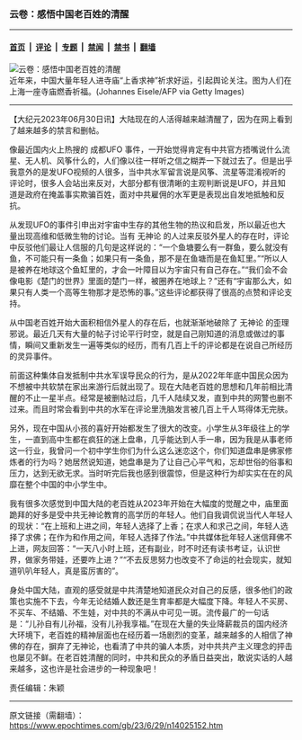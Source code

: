 ### 云卷：感悟中国老百姓的清醒

---

#### [首页](../../../..?n14025152) &nbsp;|&nbsp; [评论](../../../../../epoch-comment?n14025152) &nbsp;|&nbsp; [专题](../../../../../epoch-special?n14025152) &nbsp;|&nbsp; [禁闻](../../../../../epoch-news?n14025152) &nbsp;|&nbsp; [禁书](../../../../../books?n14025152) &nbsp;|&nbsp; [翻墙](https://github.com/gfw-breaker/nogfw/blob/master/README.md?n14025152)


<div><img alt="云卷：感悟中国老百姓的清醒" class="attachment-djy_600_400 size-djy_600_400 wp-post-image" src="https://i.epochtimes.com/assets/uploads/2023/03/id13955468-GettyImages-918812492-600x400.jpg"/>
<div class="caption">
 近年来，中国大量年轻人进寺庙“上香求神”祈求好运，引起舆论关注。图为人们在上海一座寺庙燃香祈福。(Johannes Eisele/AFP via Getty Images)
</div></div><hr/><div class="post_content" id="artbody" itemprop="articleBody">
 <!-- article content begin -->
 <p>
  【大纪元2023年06月30日讯】大陆现在的人活得越来越清醒了，因为在网上看到了越来越多的禁言和删帖。
 </p>
 <p>
  像最近国内火上热搜的
  <ok href="https://www.epochtimes.com/gb/tag/%E6%88%90%E9%83%BDufo.html">
   成都UFO
  </ok>
  事件，一开始觉得肯定有中共官方捂嘴说什么流星、无人机、风筝什么的，人们像以往一样听之信之糊弄一下就过去了。但是出乎我意外的是发UFO视频的人很多，当中共水军留言说是风筝、流星等混淆视听的评论时，很多人会站出来反对，大部分都有很清晰的主观判断说是UFO，并且知道是政府在掩盖事实欺骗百姓，面对中共雇佣的水军更是表现出自发地抵触和反抗。
 </p>
 <p>
  从发现UFO的事件引申出对宇宙中生存的其他生物的热议和启发，所以最近也大量出现高维和低微生物的讨论。当有
  <ok href="https://www.epochtimes.com/gb/tag/%E6%97%A0%E7%A5%9E%E8%AE%BA.html">
   无神论
  </ok>
  的人过来反驳外星人的存在时，评论中反驳他们最让人信服的几句是这样说的：“一个鱼塘要么有一群鱼，要么就没有鱼，不可能只有一条鱼；如果只有一条鱼，那不是在鱼塘而是在鱼缸里。”“所以人是被养在地球这个鱼缸里的，才会一叶障目以为宇宙只有自己存在。”“我们会不会像电影《楚门的世界》里面的楚门一样，被圈养在地球上？”还有“宇宙那么大，如果只有人类一个高等生物那才是恐怖的事。”这些评论都获得了很高的点赞和评论支持。
 </p>
 <p>
  从中国老百姓开始大面积相信外星人的存在后，也就渐渐地破除了
  <ok href="https://www.epochtimes.com/gb/tag/%E6%97%A0%E7%A5%9E%E8%AE%BA.html">
   无神论
  </ok>
  的歪理邪说。最近几天有大量的帖子讨论平行时空，就是自己刚知道的消息或做过的事情，瞬间又重新发生一遍等类似的经历，而有几百上千的评论都是在说自己所经历的灵异事件。
 </p>
 <p>
  前面这种集体自发抵制中共水军误导民众的行为，是从2022年年底中国民众因为不想被中共软禁在家出来游行后就出现了。现在大陆老百姓的思想和几年前相比清醒的不止一星半点。经常是被删帖过后，几千人陆续又发，直到中共的网警也删不过来。而且时常会看到中共的水军在评论里洗脑发言被几百上千人骂得体无完肤。
 </p>
 <p>
  另外，现在中国从小孩的喜好开始都发生了很大的改变。小学生从3年级往上的学生，一直到高中生都在疯狂的迷上盘串，几乎能达到人手一串，因为我是从事老师这一行业，我曾问一个初中学生你们为什么这么迷恋这个，你们知道盘串是佛家修炼者的行为吗？她居然说知道，她盘串是为了让自己心平气和，忘却世俗的俗事和压力，达到无欲无求。当时听完后我也感到很震惊，但是这种行为却实实在在的风靡在整个中国的中小学生中。
 </p>
 <p>
  我有很多次感觉到中国大陆的老百姓从2023年开始在大幅度的觉醒之中，庙里面跪拜的好多是受中共无神论教育的高学历的年轻人。他们自我调侃说当代人年轻人的现状：“在上班和上进之间，年轻人选择了上香；在求人和求己之间，年轻人选择了求佛；在作为和作用之间，年轻人选择了作法。”中共媒体批年轻人迷信拜佛不上进，网友回答：“一天八小时上班，还有副业，时不时还有读书考证，认识世界，做家务带娃，还要咋上进？”“不去反思努力也改变不了命运的社会现实，就知道叭叭年轻人，真是蛮厉害的”。
 </p>
 <p>
  身处中国大陆，直观的感受就是中共清楚地知道民众对自己的反感，很多他们的政策也实施不下去，今年无论结婚人数还是生育率都是大幅度下降。年轻人不买房、不买车、不结婚、不生娃，对中共的不满从中可见一斑。流传最广的一句话是：“儿孙自有儿孙福，没有儿孙我享福。”在现在大量的失业降薪裁员的国内经济大环境下，老百姓的精神层面也在经历着一场剧烈的变革，越来越多的人相信了神佛的存在，摒弃了无神论，也看清了中共的骗人本质，对中共共产主义理念的抨击也屡见不鲜。在老百姓清醒的同时，中共和民众的矛盾日益突出，敢说实话的人越来越多，这也许是社会进步的一种现象吧！
 </p>
 <p>
  责任编辑：朱颖
 </p>
 <!-- article content end -->
 <div id="below_article_ad">
 </div>
</div>


---

原文链接（需翻墙）：https://www.epochtimes.com/gb/23/6/29/n14025152.htm